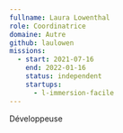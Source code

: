 ```yaml
---
fullname: Laura Lowenthal
role: Coordinatrice
domaine: Autre
github: laulowen
missions:
  - start: 2021-07-16
    end: 2022-01-16
    status: independent
    startups:
      - l-immersion-facile
---
```

Développeuse